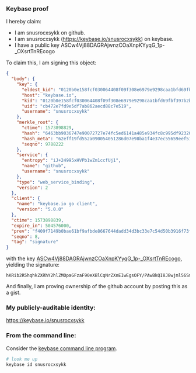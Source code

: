 ### Keybase proof

I hereby claim:

  * I am snusrocxsykk on github.
  * I am snusrocxsykk (https://keybase.io/snusrocxsykk) on keybase.
  * I have a public key ASCw4Vj88DAGRAjwnzCOaXnpKYyqG_1p-_OXsrtTnREcogo

To claim this, I am signing this object:

```json
{
  "body": {
    "key": {
      "eldest_kid": "0120b0e158fcf030064408f09f308e6979e9298caa1bfd69fbf397b2bb539d111ca20a",
      "host": "keybase.io",
      "kid": "0120b0e158fcf030064408f09f308e6979e9298caa1bfd69fbf397b2bb539d111ca20a",
      "uid": "cb472e7fd9e5df7ab862aecd88c7e519",
      "username": "snusrocxsykk"
    },
    "merkle_root": {
      "ctime": 1573898829,
      "hash": "6463bb9036747e90072727e74fc5ed6141a485e934fc8c995df9232048554d78b1c2ef7d0f1903f70ae871be43062cc23543fc05675e9864500facb99f40c2a6",
      "hash_meta": "62eff19fd552a090054051286d07e98ba1f4e37ec55659eef51eae134e790d27",
      "seqno": 9788222
    },
    "service": {
      "entropy": "iJ+24995xHVPb1wZm1ccfUj1",
      "name": "github",
      "username": "snusrocxsykk"
    },
    "type": "web_service_binding",
    "version": 2
  },
  "client": {
    "name": "keybase.io go client",
    "version": "5.0.0"
  },
  "ctime": 1573898839,
  "expire_in": 504576000,
  "prev": "f409f7149b0bae61bf9afbde8667644dadd34d3bc33e7c54d50b3916f73fe1e2",
  "seqno": 8,
  "tag": "signature"
}
```

with the key [ASCw4Vj88DAGRAjwnzCOaXnpKYyqG_1p-_OXsrtTnREcogo](https://keybase.io/snusrocxsykk), yielding the signature:

```
hKRib2R5hqhkZXRhY2hlZMOpaGFzaF90eXBlCqNrZXnEIwEgsOFY/PAwBkQI8J8wjml56SmMqhv9afvzl7K7U50RHKIKp3BheWxvYWTESpcCCMQg9An3FJsLrmG/mvvehmdkTa3TTTvDPnxU1Qs5Fvc/4eLEIA+J71xt/SBKy3hDV1VpJC0bdlwUqPBx56PkQ14fVfJHAgHCo3NpZ8RAqqjyf8t2a0zKB1jS2/9qNWqrocE1uCHKt6o1HkUQcmITL6XSqLsiVBBJ/ZkMtZ899TMuU5qFUSFgJXDKxl7YD6hzaWdfdHlwZSCkaGFzaIKkdHlwZQildmFsdWXEIGb4ULauc6g/IaZ6nZuQcsLs9xKeDfePVygZPkOkwtB3o3RhZ80CAqd2ZXJzaW9uAQ==

```

And finally, I am proving ownership of the github account by posting this as a gist.

### My publicly-auditable identity:

https://keybase.io/snusrocxsykk

### From the command line:

Consider the [keybase command line program](https://keybase.io/download).

```bash
# look me up
keybase id snusrocxsykk
```
